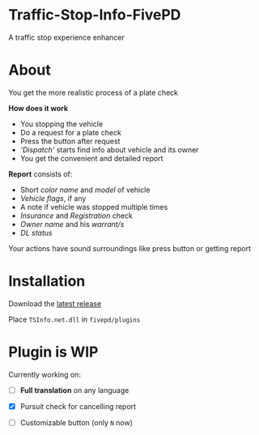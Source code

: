 # Traffic-Stop-Info-FivePD
A traffic stop experience enhancer  

# About
You get the more realistic process of a plate check

**How does it work**
- You stopping the vehicle
- Do a request for a plate check
- Press the button after request
- *'Dispatch'* starts find info about vehicle and its owner
- You get the convenient and detailed report

**Report** consists of:
- Short *color name* and *model* of vehicle
- *Vehicle flags*, if any
- A note if vehicle was stopped multiple times
- *Insurance* and *Registration* check
- *Owner name* and his *warrant/s*
- *DL status*

Your actions have sound surroundings like press button or getting report

# Installation
Download the [latest release](https://github.com/DR099H/Traffic-Stop-Info-FivePD/releases)

Place `TSInfo.net.dll` in `fivepd/plugins`

# Plugin is WIP
Currently working on:
- [ ] **Full translation** on any language

- [x] Pursuit check for cancelling report

- [ ] Customizable button (only `N` now)
